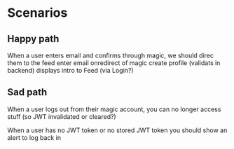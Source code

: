

# Scenarios

## Happy path

When a user enters email and confirms through magic, we should direc them to the feed
    enter email
    onredirect of magic
    create profile (validats in backend)
    displays intro to Feed (via Login?)


## Sad path

When a user logs out from their magic account,
    you can no longer access stuff (so JWT invalidated or cleared?)
    

When a user has no JWT token or no stored JWT token
    you should show an alert to log back in